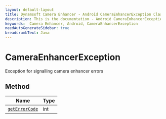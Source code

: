 ```yaml
---
layout: default-layout
title: Dynamsoft Camera Enhancer - Android CameraEnhancerException Class
description: This is the documentation - Android CameraEnhancerException Class page of Dynamsoft Camera Enhancer.
keywords:  Camera Enhancer, Android, CameraEnhancerException
needAutoGenerateSidebar: true
breadcrumbText: Java
---
```


# CameraEnhancerException
Exception for signalling camera enhancer errors

## Method

| Name | Type |
|------|------|
| [`getErrorCode`]() | int |